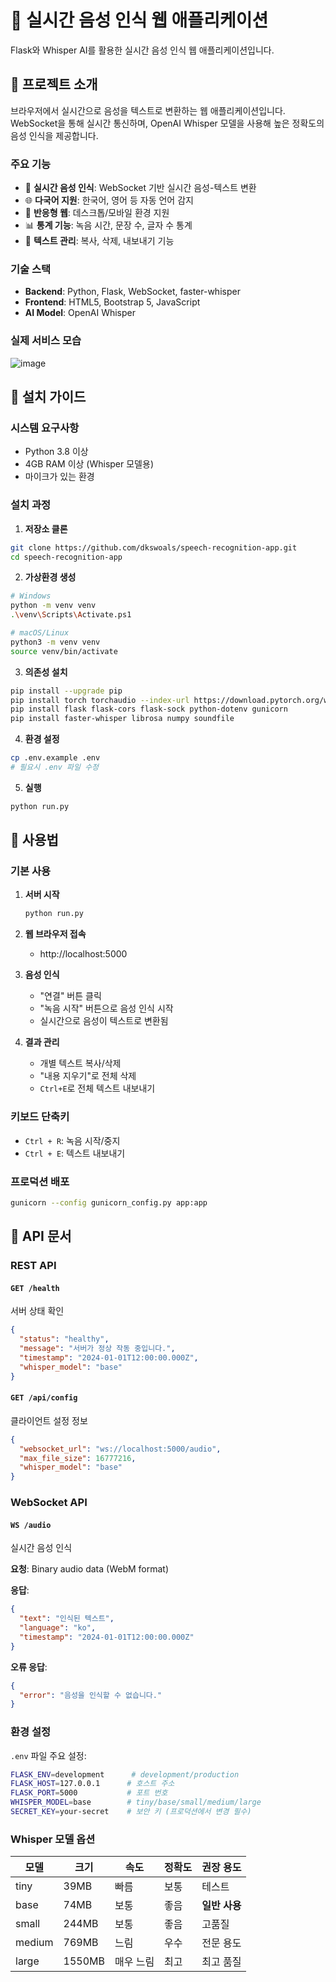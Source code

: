 # 🎤 실시간 음성 인식 웹 애플리케이션

Flask와 Whisper AI를 활용한 실시간 음성 인식 웹 애플리케이션입니다.

## 📖 프로젝트 소개

브라우저에서 실시간으로 음성을 텍스트로 변환하는 웹 애플리케이션입니다. WebSocket을 통해 실시간 통신하며, OpenAI Whisper 모델을 사용해 높은 정확도의 음성 인식을 제공합니다.

### 주요 기능
- 🎯 **실시간 음성 인식**: WebSocket 기반 실시간 음성-텍스트 변환
- 🌐 **다국어 지원**: 한국어, 영어 등 자동 언어 감지
- 📱 **반응형 웹**: 데스크톱/모바일 환경 지원
- 📊 **통계 기능**: 녹음 시간, 문장 수, 글자 수 통계
- 💾 **텍스트 관리**: 복사, 삭제, 내보내기 기능

### 기술 스택
- **Backend**: Python, Flask, WebSocket, faster-whisper
- **Frontend**: HTML5, Bootstrap 5, JavaScript
- **AI Model**: OpenAI Whisper

### 실제 서비스 모습
![image](https://github.com/user-attachments/assets/e28cda03-ab5d-4900-b2a7-5d557517c2f0)

## 🚀 설치 가이드

### 시스템 요구사항
- Python 3.8 이상
- 4GB RAM 이상 (Whisper 모델용)
- 마이크가 있는 환경

### 설치 과정

1. **저장소 클론**
```bash
git clone https://github.com/dkswoals/speech-recognition-app.git
cd speech-recognition-app
```

2. **가상환경 생성**
```bash
# Windows
python -m venv venv
.\venv\Scripts\Activate.ps1

# macOS/Linux  
python3 -m venv venv
source venv/bin/activate
```

3. **의존성 설치**
```bash
pip install --upgrade pip
pip install torch torchaudio --index-url https://download.pytorch.org/whl/cpu
pip install flask flask-cors flask-sock python-dotenv gunicorn
pip install faster-whisper librosa numpy soundfile
```

4. **환경 설정**
```bash
cp .env.example .env
# 필요시 .env 파일 수정
```

5. **실행**
```bash
python run.py
```

## 🎯 사용법

### 기본 사용

1. **서버 시작**
   ```bash
   python run.py
   ```

2. **웹 브라우저 접속**
   - http://localhost:5000

3. **음성 인식**
   - "연결" 버튼 클릭
   - "녹음 시작" 버튼으로 음성 인식 시작
   - 실시간으로 음성이 텍스트로 변환됨

4. **결과 관리**
   - 개별 텍스트 복사/삭제
   - "내용 지우기"로 전체 삭제
   - `Ctrl+E`로 전체 텍스트 내보내기

### 키보드 단축키
- `Ctrl + R`: 녹음 시작/중지
- `Ctrl + E`: 텍스트 내보내기

### 프로덕션 배포
```bash
gunicorn --config gunicorn_config.py app:app
```

## 📖 API 문서

### REST API

#### `GET /health`
서버 상태 확인
```json
{
  "status": "healthy",
  "message": "서버가 정상 작동 중입니다.",
  "timestamp": "2024-01-01T12:00:00.000Z",
  "whisper_model": "base"
}
```

#### `GET /api/config`
클라이언트 설정 정보
```json
{
  "websocket_url": "ws://localhost:5000/audio",
  "max_file_size": 16777216,
  "whisper_model": "base"
}
```

### WebSocket API

#### `WS /audio`
실시간 음성 인식

**요청**: Binary audio data (WebM format)

**응답**: 
```json
{
  "text": "인식된 텍스트",
  "language": "ko", 
  "timestamp": "2024-01-01T12:00:00.000Z"
}
```

**오류 응답**:
```json
{
  "error": "음성을 인식할 수 없습니다."
}
```

### 환경 설정

`.env` 파일 주요 설정:
```bash
FLASK_ENV=development      # development/production
FLASK_HOST=127.0.0.1      # 호스트 주소
FLASK_PORT=5000           # 포트 번호
WHISPER_MODEL=base        # tiny/base/small/medium/large
SECRET_KEY=your-secret    # 보안 키 (프로덕션에서 변경 필수)
```

### Whisper 모델 옵션
| 모델 | 크기 | 속도 | 정확도 | 권장 용도 |
|------|------|------|--------|-----------|
| tiny | 39MB | 빠름 | 보통 | 테스트 |
| base | 74MB | 보통 | 좋음 | **일반 사용** |
| small | 244MB | 보통 | 좋음 | 고품질 |
| medium | 769MB | 느림 | 우수 | 전문 용도 |
| large | 1550MB | 매우 느림 | 최고 | 최고 품질 |
